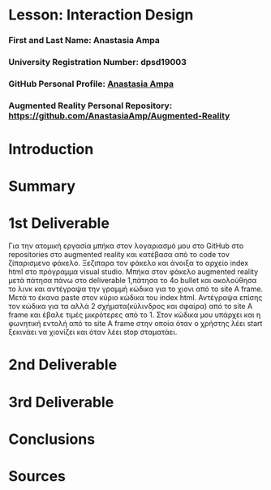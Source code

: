 # Lesson: Interaction Design

### First and Last Name: Anastasia Ampa
### University Registration Number: dpsd19003
### GitHub Personal Profile: [Anastasia Ampa](https://github.com/AnastasiaAmp)
### Augmented Reality Personal Repository: https://github.com/AnastasiaAmp/Augmented-Reality

# Introduction

# Summary


# 1st Deliverable
Για την ατομική εργασία μπήκα στον λογαριασμό μου στο GitHub  στο repositories στο augmented reality και κατέβασα από το code τον ζίπαρισμενο φάκελο.
Ξεζιπαρα τον φάκελο και άνοιξα το αρχείο index html στο πρόγραμμα visual studio.
Μπήκα στον φάκελο augmented reality μετά πάτησα πάνω στο deliverable 1,πάτησα  το 4ο  bullet  και ακολούθησα το λινκ και αντέγραψα την γραμμή κώδικα για το χιονι από το site A frame.
Μετά το έκανα paste στον κύριο κώδικα του index html. Αντέγραψα επίσης τον κώδικα για τα αλλά 2 σχήματα(κύλινδρος και σφαίρα) από το site A frame και έβαλε τιμές μικρότερες από το 1. Στον κώδικα μου υπάρχει και η φωνητική εντολή από το site A frame στην οποία όταν ο χρήστης λέει start ξεκινάει να χιονίζει και όταν λέει stop σταματάει.


# 2nd Deliverable


# 3rd Deliverable 


# Conclusions


# Sources
